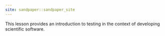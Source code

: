 ```yaml
---
site: sandpaper::sandpaper_site
---
```


This lesson provides an introduction to testing in the context of developing scientific software. 

